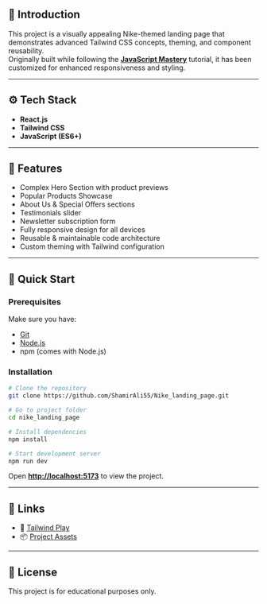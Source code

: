 ## 🚀 Introduction
This project is a visually appealing Nike-themed landing page that demonstrates advanced Tailwind CSS concepts, theming, and component reusability.  
Originally built while following the <a href="https://www.youtube.com/@javascriptmastery/videos" target="_blank"><b>JavaScript Mastery</b></a> tutorial, it has been customized for enhanced responsiveness and styling.

---

## ⚙️ Tech Stack
- **React.js**
- **Tailwind CSS**
- **JavaScript (ES6+)**

---

## 🔋 Features
- Complex Hero Section with product previews
- Popular Products Showcase
- About Us & Special Offers sections
- Testimonials slider
- Newsletter subscription form
- Fully responsive design for all devices
- Reusable & maintainable code architecture
- Custom theming with Tailwind configuration

---

## 🤸 Quick Start

### Prerequisites
Make sure you have:
- [Git](https://git-scm.com/)
- [Node.js](https://nodejs.org/)
- npm (comes with Node.js)

### Installation
```bash
# Clone the repository
git clone https://github.com/ShamirAli55/Nike_landing_page.git

# Go to project folder
cd nike_landing_page

# Install dependencies
npm install

# Start development server
npm run dev
````

Open **[http://localhost:5173](http://localhost:5173)** to view the project.


---

## 🔗 Links

* 🎨 [Tailwind Play](https://play.tailwindcss.com/)
* 📦 [Project Assets](https://drive.google.com/file/d/1ccqjc8gJ7CLvXT_vUhVT4Gmys-Ze13FK/view)

---

## 📜 License

This project is for educational purposes only.
